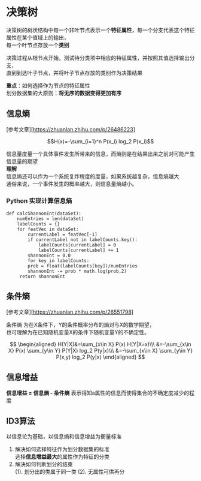 # 决策树
决策树的树状结构中每一个非叶节点表示一个**特征属性**，每一个分支代表这个特征属性在某个值域上的输出，  
每一个叶节点存放一个**类别**  

决策过程从根节点开始，测试待分类项中相应的特征属性，并按照其值选择输出分支，  
直到到达叶子节点，并将叶子节点存放的类别作为决策结果 

**重点**：如何选择作为节点的特征属性  
划分数据集的大原则：**将无序的数据变得更加有序**

## 信息熵
[参考文章][https://zhuanlan.zhihu.com/p/26486223]  

$$H(x)=-\sum_{i=1}^n P(x_i) log_2 P(x_i)$$
  
信息量度量一个具体事件发生所带来的信息，而熵则是在结果出来之前对可能产生信息量的期望  
**理解**  
信息熵还可以作为一个系统复炸程度的度量，如果系统越复杂，信息熵越大  
通俗来说，一个事件发生的概率越大，则信息量熵越小。
### Python 实现计算信息熵
```
def calcShannonEnt(dataSet):
    numEntries = len(dataSet)
    labelCounts = {}
    for featVec in dataSet:
        currentLabel = featVec[-1]
        if currentLabel not in labelCounts.key():
            labelCounts[currentLabel] = 0
            labelCounts[currentLabel] += 1
        shannonEnt = 0.0
        for key in labelCounts:
        prob = float(labelCounts[key])/numEntries
        shannonEnt -= prob * math.log(prob,2)
     return shannonEnt
```

## 条件熵
[参考文章][https://zhuanlan.zhihu.com/p/26551798]  

条件熵 为在X条件下，Y的条件概率分布的熵对与X的数学期望，  
也可理解为在已知随机变量X的条件下随机变量Y的不确定性。

$$
\begin{aligned}
H(Y|X)&=\sum_{x\in X} P(x) H(Y|X=x)\\\ 
&=-\sum_{x\in X} P(x) \sum_{y\in Y} P(Y|X) log_2 P(y|x)\\\ 
&=-\sum_{x\in X} \sum_{y\in Y} P(x,y) log_2 P(y|x)
\end{aligned}
$$

## 信息增益
**信息增益 = 信息熵 - 条件熵**
表示得知a属性的信息而使得集合的不确定度减少的程度

## ID3算法
以信息论为基础，以信息熵和信息增益为衡量标准  
1. 解决如何选择特征作为划分数据集的标准  
  选择**信息增益最大**的属性作为特征的分类
2. 解决如何判断划分的结束  
  (1). 划分出的类属于同一类
  (2). 无属性可供再分

